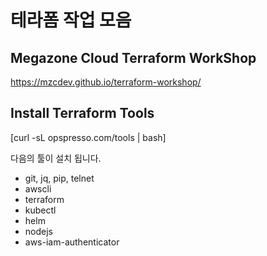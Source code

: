 # 테라폼 작업 모음

## Megazone Cloud Terraform WorkShop
https://mzcdev.github.io/terraform-workshop/

## Install Terraform Tools
[curl -sL opspresso.com/tools | bash]

다음의 툴이 설치 됩니다.
 - git, jq, pip, telnet
 - awscli
 - terraform
 - kubectl
 - helm
 - nodejs
 - aws-iam-authenticator
